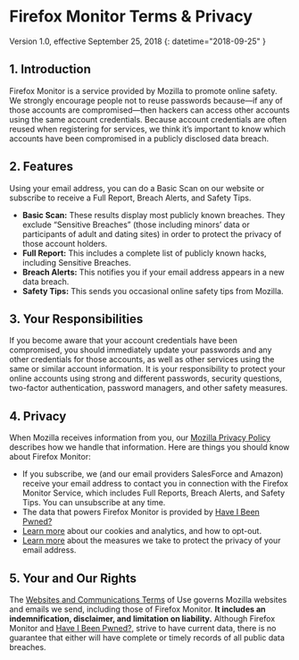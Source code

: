 # Firefox Monitor Terms & Privacy
Version 1.0, effective September 25, 2018
{: datetime="2018-09-25" }

## 1. Introduction

Firefox Monitor is a service provided by Mozilla to promote online safety.  We strongly encourage people not to reuse passwords because—if any of those accounts are compromised—then hackers can access other accounts using the same account credentials.  Because account credentials are often reused when registering for services, we think it’s important to know which accounts have been compromised in a publicly disclosed data breach.
 
## 2. Features

Using your email address, you can do a Basic Scan on our website or subscribe to receive a Full Report, Breach Alerts, and Safety Tips.  
* **Basic Scan:** These results display most publicly known breaches.  They exclude “Sensitive Breaches” (those including minors’ data or participants of adult and dating sites) in order to protect the privacy of those account holders.  
* **Full Report:** This includes a complete list of publicly known hacks, including Sensitive Breaches. 
* **Breach Alerts:** This notifies you if your email address appears in a new data breach.
* **Safety Tips:** This sends you occasional online safety tips from Mozilla.

## 3. Your Responsibilities 

If you become aware that your account credentials have been compromised, you should immediately update your passwords and any other credentials for those accounts, as well as other services using the same or similar account information. It is your responsibility to protect your online accounts using strong and different passwords, security questions, two-factor authentication, password managers, and other safety measures.  

## 4. Privacy 

When Mozilla receives information from you, our [Mozilla Privacy Policy](https://www.mozilla.org/privacy/) describes how we handle that information.  Here are things you should know about Firefox Monitor:

* If you subscribe, we (and our email providers SalesForce and Amazon) receive your email address to contact you in connection with the Firefox Monitor Service, which includes Full Reports, Breach Alerts, and Safety Tips.  You can unsubscribe at any time. 
* The data that powers Firefox Monitor is provided by [Have I Been Pwned?](https://haveibeenpwned.com/) 
* [Learn more](https://www.mozilla.org/privacy/websites/#cookies) about our cookies and analytics, and how to opt-out.
* [Learn more](https://blog.mozilla.org/security/2018/06/25/scanning-breached-accounts-k-anonymity/) about the measures we take to protect the privacy of your email address. 

## 5. Your and Our Rights

The [Websites and Communications Terms](https://www.mozilla.org/about/legal/terms/mozilla/) of Use governs Mozilla websites and emails we send, including those of Firefox Monitor.  **It includes an indemnification, disclaimer, and limitation on liability.** Although Firefox Monitor and [Have I Been Pwned?](https://haveibeenpwned.com/), strive to have current data, there is no guarantee that either will have complete or timely records of all public data breaches.                           
